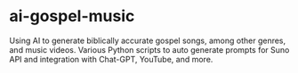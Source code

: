# ai-gospel-music
Using AI to generate biblically accurate gospel songs, among other genres, and music videos. Various Python scripts to auto generate prompts for Suno API and integration with Chat-GPT, YouTube, and more.
